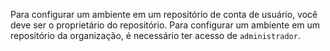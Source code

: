 Para configurar um ambiente em um repositório de conta de usuário, você deve ser o proprietário do repositório. Para configurar um ambiente em um repositório da organização, é necessário ter acesso de `administrador`.
